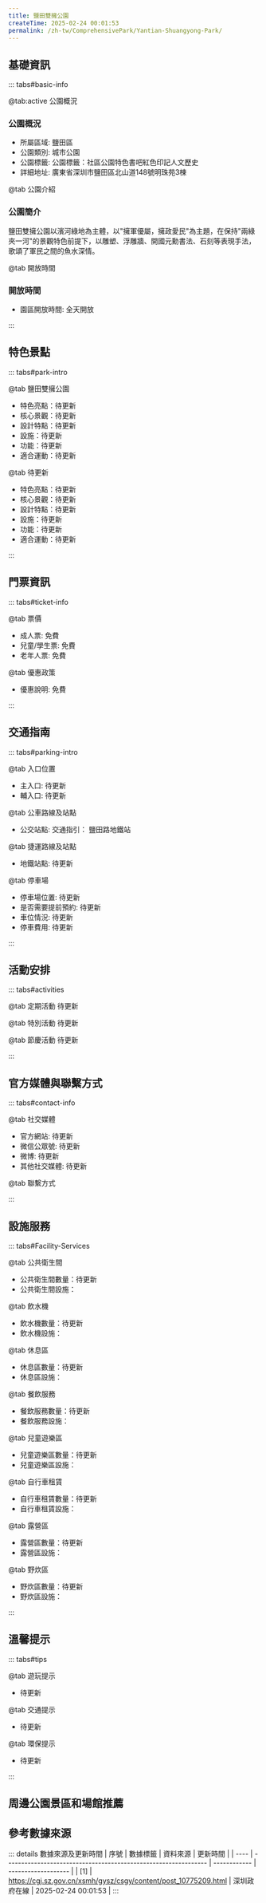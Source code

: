 ```yaml
---
title: 鹽田雙擁公園
createTime: 2025-02-24 00:01:53
permalink: /zh-tw/ComprehensivePark/Yantian-Shuangyong-Park/
---
```



<script setup>
import ImageSwiper from '/.vuepress/theme/components/ImageSwiper.vue'
// 轮播图数据
const swiperItems = [
    {
                link: 'https://cgj.sz.gov.cn/img/4/4005/4005943/10775209.jpg',
                title: '鹽田雙擁公園',
                description: '',
                author: '深圳政府在線',
                date: '2025/02/25'
                },
  {
                link: 'https://cgj.sz.gov.cn/img/4/4005/4005943/10775209.jpg',
                title: '鹽田雙擁公園',
                description: '',
                author: '深圳政府在線',
                date: '2025/02/25'
                }
]
// 配置项
const swiperConfig = {
  height: 500,
  showInfo: true
}
</script>
<!-- 轮播图组件 -->
<ImageSwiper :items="swiperItems" :config="swiperConfig" />



## 基礎資訊

::: tabs#basic-info

@tab:active 公園概況
### 公園概況
- 所屬區域: 鹽田區
- 公園類別: 城市公園
- 公園標籤: 公園標籤：社區公園特色書吧紅色印記人文歷史
- 詳細地址: 廣東省深圳市鹽田區北山道148號明珠苑3棟

@tab 公園介紹
### 公園簡介
 鹽田雙擁公園以濱河綠地為主體，以"擁軍優屬，擁政愛民"為主題，在保持"兩綠夾一河"的景觀特色前提下，以雕塑、浮雕牆、開國元勳書法、石刻等表現手法，歌頌了軍民之間的魚水深情。


@tab 開放時間
### 開放時間
- 園區開放時間: 全天開放

:::

## 特色景點

::: tabs#park-intro

@tab 鹽田雙擁公園
<ImageCard
image="https://cgj.sz.gov.cn/images/index20230710_1.png"
    title="鹽田雙擁公園"
    description=""
    date=""
    author="深圳政府在線"
/>


- 特色亮點：待更新
- 核心景觀：待更新
- 設計特點：待更新
- 設施：待更新
- 功能：待更新
- 適合運動：待更新

@tab 待更新
<ImageCard
image="https://cgj.sz.gov.cn/images/index20230710_1.png"
    title="鹽田雙擁公園"
    description=""
    date=""
    author="深圳政府在線"
/>


- 特色亮點：待更新
- 核心景觀：待更新
- 設計特點：待更新
- 設施：待更新
- 功能：待更新
- 適合運動：待更新

:::

## 門票資訊

::: tabs#ticket-info

@tab 票價
- 成人票: 免費
- 兒童/學生票: 免費
- 老年人票: 免費

@tab 優惠政策
- 優惠說明: 免費

:::

## 交通指南

::: tabs#parking-intro

@tab 入口位置
- 主入口: 待更新
- 輔入口: 待更新

@tab 公車路線及站點
- 公交站點: 交通指引： 鹽田路地鐵站

@tab 捷運路線及站點
- 地鐵站點: 待更新

@tab 停車場
- 停車場位置: 待更新
- 是否需要提前預約: 待更新
- 車位情況: 待更新
- 停車費用: 待更新

:::

## 活動安排

::: tabs#activities

@tab 定期活動
待更新

@tab 特別活動
待更新

@tab 節慶活動
待更新

:::

## 官方媒體與聯繫方式

::: tabs#contact-info

@tab 社交媒體
- 官方網站: 待更新
- 微信公眾號: 待更新
- 微博: 待更新
- 其他社交媒體: 待更新

@tab 聯繫方式

:::

## 設施服務

::: tabs#Facility-Services

@tab 公共衛生間
- 公共衛生間數量：待更新
- 公共衛生間設施：

@tab 飲水機
- 飲水機數量：待更新
- 飲水機設施：

@tab 休息區
- 休息區數量：待更新
- 休息區設施：

@tab 餐飲服務
- 餐飲服務數量：待更新
- 餐飲服務設施：

@tab 兒童遊樂區
- 兒童遊樂區數量：待更新
- 兒童遊樂區設施：

@tab 自行車租賃
- 自行車租賃數量：待更新
- 自行車租賃設施：

@tab 露營區
- 露營區數量：待更新
- 露營區設施：

@tab 野炊區
- 野炊區數量：待更新
- 野炊區設施：

:::

## 溫馨提示

::: tabs#tips

@tab 遊玩提示
- 待更新

@tab 交通提示
- 待更新

@tab 環保提示
- 待更新

:::

## 周邊公園景區和場館推薦

<CardGrid>
  <ImageCard
        image="https://cgj.sz.gov.cn/img/4/4005/4005944/10775212.jpg"
        title="明心園"
        description="明心園位於深圳市光明區光明街道明政路與光僑路交叉口處。明心園以祥雲及曲線為設計肌理元素，延續光明區公共服務平台城市廣場的景觀軸線，形成大氣開放、具有都市感的景觀空間。透過台地及文化牆的結合巧妙的處理了現狀存在的高差問題，形成高低錯落的休閒觀景平台；總體上使片區空間功能更趨完善，從功能上，城市廣場作為公共服務平台的集散廣"
        href="/zh-tw/ComprehensivePark/Mingxin-Garden/"
        author="深圳政府在線"
        date="2025/01/02"
      />
      <ImageCard
        image="https://cgj.sz.gov.cn/img/4/4005/4005944/10775212.jpg"
        title="明心園"
        description="明心園位於深圳市光明區光明街道明政路與光僑路交叉口處。明心園以祥雲及曲線為設計肌理元素，延續光明區公共服務平台城市廣場的景觀軸線，形成大氣開放、具有都市感的景觀空間。透過台地及文化牆的結合巧妙的處理了現狀存在的高差問題，形成高低錯落的休閒觀景平台；總體上使片區空間功能更趨完善，從功能上，城市廣場作為公共服務平台的集散廣"
        href="/zh-tw/ComprehensivePark/Mingxin-Garden/"
        author="深圳政府在線"
        date="2025/01/02"
      />
    </CardGrid>


## 參考數據來源

::: details 數據來源及更新時間
| 序號 | 數據標籤                                                        | 資料來源     | 更新時間            |
| ---- | --------------------------------------------------------------- | ------------ | ------------------- |
| [1]  | https://cgj.sz.gov.cn/xsmh/gysz/csgy/content/post_10775209.html | 深圳政府在線 | 2025-02-24 00:01:53 |
:::

